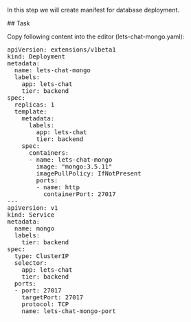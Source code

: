 In this step we will create manifest for database deployment.

## Task

Copy following content into the editor (lets-chat-mongo.yaml):

<pre class="file" data-filename="/root/lets-chat-mongo.yaml" data-target="replace">apiVersion: extensions/v1beta1
kind: Deployment
metadata:
  name: lets-chat-mongo
  labels:
    app: lets-chat
    tier: backend
spec:
  replicas: 1
  template:
    metadata:
      labels:
        app: lets-chat
        tier: backend
    spec:
      containers:
      - name: lets-chat-mongo
        image: "mongo:3.5.11"
        imagePullPolicy: IfNotPresent
        ports:
        - name: http
          containerPort: 27017
---
apiVersion: v1
kind: Service
metadata:
  name: mongo
  labels:
    tier: backend
spec:
  type: ClusterIP
  selector:
    app: lets-chat
    tier: backend
  ports:
  - port: 27017
    targetPort: 27017
    protocol: TCP
    name: lets-chat-mongo-port
</pre>